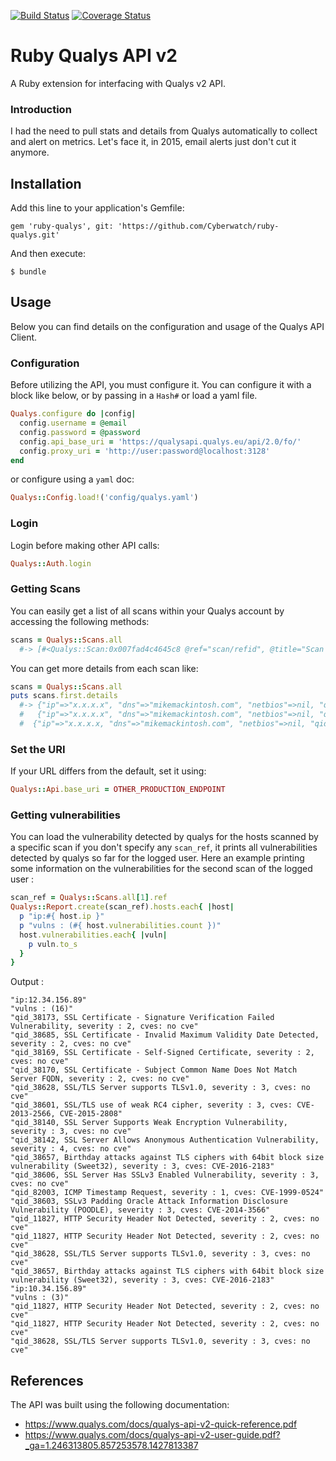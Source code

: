[![Build Status](https://travis-ci.org/Cyberwatch/ruby-qualys.svg?branch=master)](https://travis-ci.org/Cyberwatch/ruby-qualys)
[![Coverage Status](https://coveralls.io/repos/github/Cyberwatch/ruby-qualys/badge.svg?branch=master)](https://coveralls.io/github/Cyberwatch/ruby-qualys?branch=master)

# Ruby Qualys API v2

A Ruby extension for interfacing with Qualys v2 API.

### Introduction

I had the need to pull stats and details from Qualys automatically to collect and alert on metrics. Let's face it, in 2015, email alerts just don't cut it anymore.

## Installation

Add this line to your application's Gemfile:

    gem 'ruby-qualys', git: 'https://github.com/Cyberwatch/ruby-qualys.git'

And then execute:

    $ bundle

## Usage

Below you can find details on the configuration and usage of the Qualys API Client.

### Configuration

Before utilizing the API, you must configure it. You can configure it with a block like below, or by passing in a `Hash#` or load a yaml file.
```ruby
Qualys.configure do |config|
  config.username = @email
  config.password = @password
  config.api_base_uri = 'https://qualysapi.qualys.eu/api/2.0/fo/'
  config.proxy_uri = 'http://user:password@localhost:3128'
end
```

or configure using a `yaml` doc:

```ruby
Qualys::Config.load!('config/qualys.yaml')
```
### Login

Login before making other API calls:

```ruby
Qualys::Auth.login
```
### Getting Scans

You can easily get a list of all scans within your Qualys account by accessing the following methods:

```ruby
scans = Qualys::Scans.all
  #-> [#<Qualys::Scan:0x007fad4c4645c8 @ref="scan/refid", @title="Scan Title", @type="Scheduled", @date="2015-04-15T12:02:12Z", @duration="01:51:38", @status="Finished", @target="ip ranges", @user="managing_user">...
```

You can get more details from each scan like:

```ruby
scans = Qualys::Scans.all
puts scans.first.details
  #-> {"ip"=>"x.x.x.x", "dns"=>"mikemackintosh.com", "netbios"=>nil, "qid"=>86000, "result"=>"Server Version\tServer Banner\nnginx\tnginx", "protocol"=>"tcp", "port"=>"80", "ssl"=>"no", "fqdn"=>""}, 
  #   {"ip"=>"x.x.x.x", "dns"=>"mikemackintosh.com", "netbios"=>nil, "qid"=>86189, "result"=>"Number of web servers behind load balancer:\n2 - based on IP Identification values", "protocol"=>"tcp", "port"=>"80", "ssl"=>"no", "fqdn"=>""}, 
  #  {"ip"=>"x.x.x.x, "dns"=>"mikemackintosh.com", "netbios"=>nil, "qid"=>86001, "result"=>"Server Version\tServer Banner\nnginx\tnginx", "protocol"=>"tcp", "port"=>"443", "ssl"=>"no", "fqdn"=>""}
```


### Set the URI

If your URL differs from the default, set it using:

```ruby
Qualys::Api.base_uri = OTHER_PRODUCTION_ENDPOINT
```

### Getting vulnerabilities

You can load the vulnerability detected by qualys for the hosts scanned by a specific scan
if you don't specify any `scan_ref`, it prints all vulnerabilities detected by qualys so far for the logged user.
Here an example printing some information on the vulnerabilities for the second scan of the logged user :

```ruby
scan_ref = Qualys::Scans.all[1].ref
Qualys::Report.create(scan_ref).hosts.each{ |host|
  p "ip:#{ host.ip }"
  p "vulns : (#{ host.vulnerabilities.count })"
  host.vulnerabilities.each{ |vuln|
    p vuln.to_s
  }
}
```

Output :
```
"ip:12.34.156.89"
"vulns : (16)"
"qid_38173, SSL Certificate - Signature Verification Failed Vulnerability, severity : 2, cves: no cve"
"qid_38685, SSL Certificate - Invalid Maximum Validity Date Detected, severity : 2, cves: no cve"
"qid_38169, SSL Certificate - Self-Signed Certificate, severity : 2, cves: no cve"
"qid_38170, SSL Certificate - Subject Common Name Does Not Match Server FQDN, severity : 2, cves: no cve"
"qid_38628, SSL/TLS Server supports TLSv1.0, severity : 3, cves: no cve"
"qid_38601, SSL/TLS use of weak RC4 cipher, severity : 3, cves: CVE-2013-2566, CVE-2015-2808"
"qid_38140, SSL Server Supports Weak Encryption Vulnerability, severity : 3, cves: no cve"
"qid_38142, SSL Server Allows Anonymous Authentication Vulnerability, severity : 4, cves: no cve"
"qid_38657, Birthday attacks against TLS ciphers with 64bit block size vulnerability (Sweet32), severity : 3, cves: CVE-2016-2183"
"qid_38606, SSL Server Has SSLv3 Enabled Vulnerability, severity : 3, cves: no cve"
"qid_82003, ICMP Timestamp Request, severity : 1, cves: CVE-1999-0524"
"qid_38603, SSLv3 Padding Oracle Attack Information Disclosure Vulnerability (POODLE), severity : 3, cves: CVE-2014-3566"
"qid_11827, HTTP Security Header Not Detected, severity : 2, cves: no cve"
"qid_11827, HTTP Security Header Not Detected, severity : 2, cves: no cve"
"qid_38628, SSL/TLS Server supports TLSv1.0, severity : 3, cves: no cve"
"qid_38657, Birthday attacks against TLS ciphers with 64bit block size vulnerability (Sweet32), severity : 3, cves: CVE-2016-2183"
"ip:10.34.156.89"
"vulns : (3)"
"qid_11827, HTTP Security Header Not Detected, severity : 2, cves: no cve"
"qid_11827, HTTP Security Header Not Detected, severity : 2, cves: no cve"
"qid_38628, SSL/TLS Server supports TLSv1.0, severity : 3, cves: no cve"
```

## References

The API was built using the following documentation: 

  - https://www.qualys.com/docs/qualys-api-v2-quick-reference.pdf
  - https://www.qualys.com/docs/qualys-api-v2-user-guide.pdf?_ga=1.246313805.857253578.1427813387
